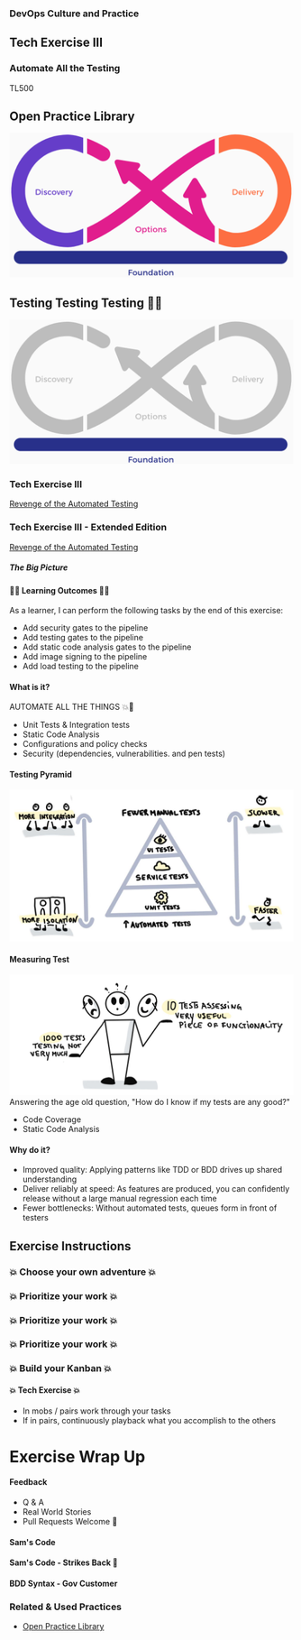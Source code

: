 <!-- .slide: data-background-image="images/RH_NewBrand_Background.png" -->
### DevOps Culture and Practice <!-- .element: class="course-title" -->
## Tech Exercise III <!-- .element: class="title-color" -->
### Automate All the Testing <!-- .element: class="title-color" -->
TL500 <!-- .element: class="title-color" -->



<div class="r-stack">
<div class="fragment fade-out" data-fragment-index="0" >
  <h2>Open Practice Library</h2>
  <img src="images/opl-complete.png">
</div>
<div class="fragment current-visible" data-fragment-index="0" >
  <h2>Testing Testing Testing 🔨🔨</h2>
  <a target="_blank" href="https://openpracticelibrary.com/practice/test-automation/">
  <img src="images/opl-foundation.png">
  </a>
</div>
</div>



### Tech Exercise III
[Revenge of the Automated Testing](https://starwarsintrocreator.kassellabs.io/?ref=redirect#!/DMz-oAnbngxHWCVBV7y1)



### Tech Exercise III - Extended Edition 
[Revenge of the Automated Testing](https://starwarsintrocreator.kassellabs.io/?ref=redirect#!/DMz-mHg-amHtnYRzz0JH)



##### The Big Picture <!-- .element: class="title-bottom-left" -->
<!-- .slide: data-background-size="contain" data-background-image="https://rht-labs.com/tech-exercise/3-revenge-of-the-automated-testing/images/big-picture-pipeline-complete.jpg", class="white-style" -->



#### 🧑‍🏫 Learning Outcomes 🧑‍💻
As a learner, I can perform the following tasks by the end of this exercise:
* Add security gates to the pipeline
* Add testing gates to the pipeline
* Add static code analysis gates to the pipeline
* Add image signing to the pipeline
* Add load testing to the pipeline
<!--
--->



#### What is it?
AUTOMATE ALL THE THINGS 💥🔨
* Unit Tests & Integration tests
* Static Code Analysis
* Configurations and policy checks
* Security (dependencies, vulnerabilities. and pen tests)



#### Testing Pyramid
![test-pyramid](images/tech-exercise-iii/testing-pyramid.png)



#### Measuring Test
![test-measuers](images/tech-exercise-iii/measuring-tests.png)
Answering the age old question, "How do I know if my tests are any good?"
* Code Coverage
* Static Code Analysis



#### Why do it?
* Improved quality: Applying patterns like TDD or BDD drives up shared understanding
* Deliver reliably at speed: As features are produced, you can confidently release without a large manual regression each time
* Fewer bottlenecks: Without automated tests, queues form in front of testers



## Exercise Instructions



### 💥 Choose your own adventure 💥 <!-- .element: class="title-bottom-left" -->
<!-- .slide: data-background-size="contain" data-background-image="images/tech-exercise-iii/team-backlog.png", class="black-style" data-background-opacity="1"	 -->



### 💥 Prioritize your work 💥 <!-- .element: class="title-bottom-left" -->
<!-- .slide: data-background-size="contain" data-background-image="images/tech-exercise-iii/priority-matrix.png", class="black-style" data-background-opacity="1"	 -->



### 💥 Prioritize your work 💥 <!-- .element: class="title-bottom-left" -->
<!-- .slide: data-background-size="contain" data-background-image="images/tech-exercise-iii/impact-effort.png", class="black-style" data-background-opacity="1"	 -->



### 💥 Prioritize your work 💥 <!-- .element: class="title-bottom-left" -->
<!-- .slide: data-background-size="contain" data-background-image="images/tech-exercise-iii/how-now-wow.png", class="black-style" data-background-opacity="1"	 -->



### 💥 Build your Kanban 💥 <!-- .element: class="title-bottom-left" -->
<!-- .slide: data-background-size="contain" data-background-image="images/tech-exercise-iii/team-kanban.png", class="black-style" data-background-opacity="1"	 -->



#### 💥 Tech Exercise 💥
* In mobs / pairs work through your tasks
* If in pairs, continuously playback what you accomplish to the others
<!--TechEdit: I commented on this "playback" verbiage in another section. It's an odd term without a clear meaning to me. In the previous instance it seemed to mean "read aloud", but not sure if that makes sense in this context because I'm not sure what the instruction means. 
I assume the tasks will be obvious or assigned (although this is vague), but the second bullet - "in pairs, continuously playback (review? read out?) to what others? If I'm in a pair, then there ar only two of us, right? Please clarify-->



# Exercise Wrap Up



#### Feedback
* Q & A
* Real World Stories
* Pull Requests Welcome 🦄



#### Sam's Code <!-- .element: class="title-bottom-left" -->
<!-- .slide: data-background-size="contain" data-background-image="images/tech-exercise-iii/sams-code1.jpg", class="black-style" data-background-opacity="1"	 -->



#### Sam's Code - Strikes Back 🕺 <!-- .element: class="title-bottom-left" -->
<!-- .slide: data-background-size="contain" data-background-image="images/tech-exercise-iii/sams-code2.jpg", class="black-style" data-background-opacity="1"	 -->



#### BDD Syntax - Gov Customer <!-- .element: class="title-bottom-left" -->
<!-- .slide: data-background-size="contain" data-background-image="images/tech-exercise-iii/bdd-example.png", class="black-style" data-background-opacity="1"	 -->



<!-- .slide: data-background-image="images/book-background.jpeg", class="black-style"  data-background-opacity="0.3" -->
### Related & Used Practices
- [Open Practice Library](https://openpracticelibrary.com/practice/)
